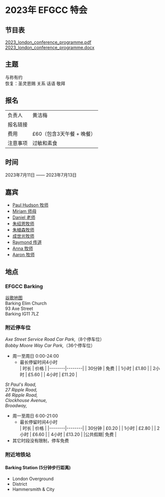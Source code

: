 # 2023年 EFGCC 特会

## 节目表
[2023_london_conference_programme.pdf](resources/2023_london_conference_programme.pdf)  
[2023_london_conference_programme.docx](resources/2023_london_conference_programme.docx)  

## 主题
与祢有约  
恢复：圣灵恩赐 关系 话语 敬拜  

## 报名

|            |                               |
|------------|-------------------------------|
|    负责人   |             黄洁梅            |
|   报名链接  ||
|    费用    |    £60（包含3天午餐 + 晚餐）    |
|   注意事项  |           过敏和素食           |

## 时间

2023年7月11日 —— 2023年7月13日

## 嘉宾
- [Paul Hudson 牧师](speakers/paul_hudson/)
- [Miriam 师母](speakers/miriam_domes/)
- [Daniel 老师](speakers/daniel_leo/)
- [朱绍恩牧师](speakers/david_chu/)
- [朱植森牧师](speakers/peter_chu/)
- [成世光牧师](speakers/shiguang_cheng/)
- [Raymond 传道](speakers/raymond_wang/)
- [Anna 牧师](speakers/anna_chan/)
- [Aaron 牧师](speakers/aaron_chan/)

## 地点

### **EFGCC Barking**

[谷歌地图](https://goo.gl/maps/PiYG1uYFuWBrxpc59)  
Barking Elim Church  
93 Axe Street  
Barking IG11 7LZ  

### **附近停车位**

_Axe Street Service Road Car Park,_（8个停车位）  
_Bobby Moore Way Car Park,_（36个停车位）  
- 周一至周日 0:00-24:00  
  - 最长停留时间4小时  
    |  时长  |  价格  |
    |--------|--------|
    | 30分钟 |  免费  | 
    | 1小时  | £1.80  | 
    | 2小时  | £5.60  | 
    | 4小时  | £11.20 | 

_St Paul's Road,_   
_27 Ripple Road,_   
_46 Ripple Road,_  
_Clockhouse Avenue,_  
_Broadway,_  
- 周一至周日 6:00-21:00  
  - 最长停留时间4小时  
    |  时长  |  价格  |
    |--------|--------|
    | 30分钟 | £0.20  | 
    | 1小时  | £2.80  | 
    | 2小时  | £6.60  | 
    | 4小时  | £13.20 | 
    |公共假期|  免费  | 
- 其它时段没有限制，停车免费

### **附近地铁站**

#### Barking Station (5分钟步行距离)
- London Overground
- District
- Hammersmith & City

